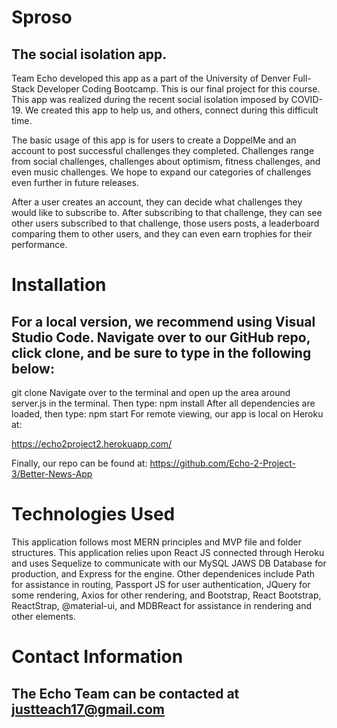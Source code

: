 # Sproso
## The social isolation app.     
Team Echo developed this app as a part of the University of Denver Full-Stack Developer Coding Bootcamp. This is our final project for this course. This app was realized during the recent social isolation imposed by COVID-19. We created this app to help us, and others, connect during this difficult time.

The basic usage of this app is for users to create a DoppelMe and an account to post successful challenges they completed. Challenges range from social challenges, challenges about optimism, fitness challenges, and even music challenges. We hope to expand our categories of challenges even further in future releases.

After a user creates an account, they can decide what challenges they would like to subscribe to. After subscribing to that challenge, they can see other users subscribed to that challenge, those users posts, a leaderboard comparing them to other users, and they can even earn trophies for their performance.
 
# Installation
## For a local version, we recommend using Visual Studio Code. Navigate over to our GitHub repo, click clone, and be sure to type in the following below:
git clone <the https request>
Navigate over to the terminal and open up the area around server.js in the terminal. Then type:
npm install
After all dependencies are loaded, then type:
npm start
For remote viewing, our app is local on Heroku at:

https://echo2project2.herokuapp.com/

Finally, our repo can be found at:
https://github.com/Echo-2-Project-3/Better-News-App

# Technologies Used
This application follows most MERN principles and MVP file and folder structures. This application relies upon React JS connected through Heroku and uses Sequelize to communicate with our MySQL JAWS DB Database for production, and Express for the engine. Other dependenices include Path for assistance in routing, Passport JS for user authentication, JQuery for some rendering, Axios for other rendering, and Bootstrap, React Bootstrap, ReactStrap, @material-ui, and MDBReact for assistance in rendering and other elements.

# Contact Information
## The Echo Team can be contacted at justteach17@gmail.com 
